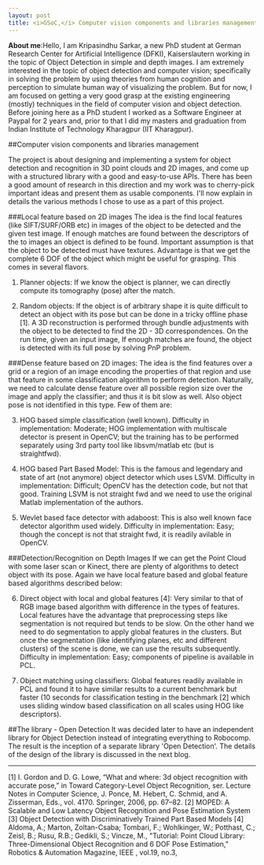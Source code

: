 ```yaml
---
layout: post
title: <i>GSoC,</i> Computer vision components and libraries management <p>#1</p>
---
```



**About me**:Hello, I am Kripasindhu Sarkar, a new PhD student at German Research Center for Artificial Intelligence (DFKI), Kaiserslautern working in the topic of Object Detection in simple and depth images. 
I am extremely interested in the topic of object detection and computer vision; specifically in solving the problem by using theories from human cognition and perception to simulate human way of visualizing the problem. 
But for now, I am focused on getting a very good grasp at the existing engineering (mostly) techniques in the field of computer vision and object detection. 
Before joining here as a PhD student I worked as a Software Engineer at Paypal for 2 years and, prior to that I did my masters and graduation from Indian Institute of Technology Kharagpur (IIT Kharagpur).


##Computer vision components and libraries management

The project is about designing and implementing a system for object detection and recognition in 3D point clouds and 2D images, and come up with a structured library with a good and easy-to-use APIs.
There has been a good amount of research in this direction and my work was to cherry-pick important ideas and present them as usable components. I'll now explain in details the various methods I chose to
use as a part of this project.

###Local feature based on 2D images
The idea is the find local features (like SIFT/SURF/ORB etc) in images of the object to be detected and the given test image. If enough matches are found between the descriptors of the to images an object is defined to be found. Important assumption is that the object to be detected must have textures. Advantage is that we get the complete 6 DOF of the object which might be useful for grasping. This comes in several flavors. 

1. Planner objects: If we know the object is planner, we can directly compute its tomography (pose) after the match.

2. Random objects: If the object is of arbitrary shape it is quite difficult to detect an object with its pose but can be done in a tricky offline phase [1]. A 3D reconstruction is performed through bundle adjustments with the object to be detected to find the 2D - 3D correspondences. On the run time, given an input image, If enough matches are found, the object is detected with its full pose by solving PnP problem. 

###Dense feature based on 2D images:
The idea is the find features over a grid or a region of an image encoding the properties of that region and use that feature in some classification algorithm to perform detection. Naturally, we need to calculate dense feature over all possible region size over the image and apply the classifier; and thus it is bit slow as well. Also object pose is not identified in this type. Few of them are:

3. HOG based simple classification (well known).
Difficulty in implementation: Moderate; HOG implementation with multiscale detector is present in OpenCV; but the training has to be performed separately using 3rd party tool like libsvm/matlab etc (but is straightfwd).

4. HOG based Part Based Model: This is the famous and legendary and state of art (not anymore) object detector which uses LSVM.
Difficulty in implementation: Difficult; OpenCV has the detection code, but not that good. Training LSVM is not straight fwd and we need to use the original Matlab implementation of the authors.

5. Wevlet based face detector with adaboost: This is also well known face detector algorithm used widely.
Difficulty in implementation: Easy; though the concept is not that straight fwd, it is readily avilable in OpenCV.

###Detection/Recognition on Depth Images
If we can get the Point Cloud with some laser scan or Kinect, there are plenty of algorithms to detect object with its pose. Again we have local feature based and global feature based algorithms described below:

6. Direct object with local and global features [4]:
Very similar to that of RGB image based algorithm with difference in the types of features. Local features have the advantage that preprocessing steps like segmentation is not required but tends to be slow. On the other hand we need to do segmentation to apply global features in the clusters. But once the segmentation (like identifying planes, etc and different clusters) of the scene is done, we can use the results subsequently. 
Difficulty in implementation: Easy; components of pipeline is available in PCL.

7. Object matching using classifiers: 
Global features readily available in PCL and found it to have similar results to a current benchmark but faster (10 seconds for classification testing in the benchmark [2] which uses sliding window based classification on all scales using HOG like descriptors). 


##The library - Open Detection
It was decided later to have an independent library for Object Detection instead of integrating everything to Robocomp. The result is the inception of a separate library 'Open Detection'.
The details of the design of the library is discussed in the next blog.

----------
[1] I. Gordon and D. G. Lowe, “What and where: 3d object recognition with accurate pose,” in Toward Category-Level Object Recognition, ser. Lecture Notes in Computer Science, J. Ponce, M. Hebert, C. Schmid, and A. Zisserman, Eds., vol. 4170. Springer, 2006, pp. 67–82.
[2] MOPED: A Scalable and Low Latency Object Recognition and Pose Estimation System
[3] Object Detection with Discriminatively Trained Part Based Models
[4] Aldoma, A.; Marton, Zoltan-Csaba; Tombari, F.; Wohlkinger, W.; Potthast, C.; Zeisl, B.; Rusu, R.B.; Gedikli, S.; Vincze, M., "Tutorial: Point Cloud Library: Three-Dimensional Object Recognition and 6 DOF Pose Estimation," Robotics & Automation Magazine, IEEE , vol.19, no.3,